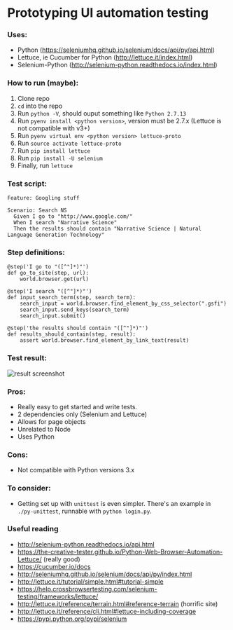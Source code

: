 # Prototyping UI automation testing

### Uses: 
* Python (https://seleniumhq.github.io/selenium/docs/api/py/api.html)
* Lettuce, ie Cucumber for Python (http://lettuce.it/index.html) 
* Selenium-Python (http://selenium-python.readthedocs.io/index.html)

### How to run (maybe):
1. Clone repo
2. `cd` into the repo
3. Run `python -V`, should ouput something like `Python 2.7.13`
4. Run `pyenv install <python version>`, version must be 2.7.x (Lettuce is not compatible with v3+)
5. Run `pyenv virtual env <python version> lettuce-proto`
6. Run `source activate lettuce-proto`
7. Run `pip install lettuce`
8. Run `pip install -U selenium`
9. Finally, run  `lettuce`

### Test script:
```
Feature: Googling stuff

Scenario: Search NS
  Given I go to "http://www.google.com/"
  When I search "Narrative Science"
  Then the results should contain "Narrative Science | Natural Language Generation Technology"
```

### Step definitions:
```
@step('I go to "([^"]*)"')
def go_to_site(step, url):
    world.browser.get(url)

@step('I search "([^"]*)"')
def input_search_term(step, search_term):
    search_input = world.browser.find_element_by_css_selector(".gsfi")
    search_input.send_keys(search_term)
    search_input.submit()

@step('the results should contain "([^"]*)"')
def results_should_contain(step, result):
    assert world.browser.find_element_by_link_text(result)
```
### Test result:
![result screenshot](https://github.com/ns-ckao/auto-proto/blob/master/lib/results.png)

### Pros:
* Really easy to get started and write tests.
* 2 dependencies only (Selenium and Lettuce)
* Allows for page objects
* Unrelated to Node
* Uses Python

### Cons:
* Not compatible with Python versions 3.x

### To consider:
* Getting set up with `unittest` is even simpler. There's an example in `./py-unittest`, runnable with `python login.py`.

### Useful reading
* http://selenium-python.readthedocs.io/api.html
* https://the-creative-tester.github.io/Python-Web-Browser-Automation-Lettuce/ (really good)
* https://cucumber.io/docs
* http://seleniumhq.github.io/selenium/docs/api/py/index.html
* http://lettuce.it/tutorial/simple.html#tutorial-simple
* https://help.crossbrowsertesting.com/selenium-testing/frameworks/lettuce/
* http://lettuce.it/reference/terrain.html#reference-terrain (horrific site)
* http://lettuce.it/reference/cli.html#lettuce-including-coverage
* https://pypi.python.org/pypi/selenium


